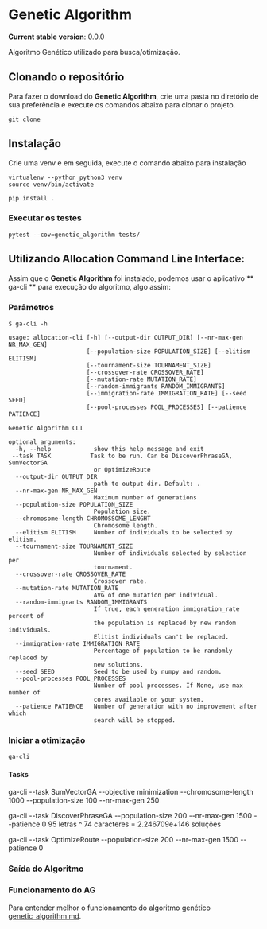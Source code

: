 # Genetic Algorithm
**Current stable version**: 0.0.0

Algoritmo Genético utilizado para busca/otimização.

## Clonando o repositório
Para fazer o download do **Genetic Algorithm**, crie uma pasta no diretório de sua preferência e execute os comandos abaixo para clonar o projeto.

```
git clone 
```

## Instalação
Crie uma venv e em seguida, execute o comando abaixo para instalação

```
virtualenv --python python3 venv
source venv/bin/activate

pip install .
```

### Executar os testes
```console
pytest --cov=genetic_algorithm tests/
```

## Utilizando Allocation **C**ommand **Li**ne **I**nterface:
Assim que o **Genetic Algorithm** foi instalado, podemos usar o aplicativo ** ga-cli ** para execução do algoritmo, algo assim:

### Parâmetros
```
$ ga-cli -h

usage: allocation-cli [-h] [--output-dir OUTPUT_DIR] [--nr-max-gen NR_MAX_GEN]
                      [--population-size POPULATION_SIZE] [--elitism ELITISM]
                      [--tournament-size TOURNAMENT_SIZE]
                      [--crossover-rate CROSSOVER_RATE]
                      [--mutation-rate MUTATION_RATE]
                      [--random-immigrants RANDOM_IMMIGRANTS]
                      [--immigration-rate IMMIGRATION_RATE] [--seed SEED]
                      [--pool-processes POOL_PROCESSES] [--patience PATIENCE]

Genetic Algorithm CLI

optional arguments:
  -h, --help            show this help message and exit
 --task TASK           Task to be run. Can be DiscoverPhraseGA, SumVectorGA
                        or OptimizeRoute
  --output-dir OUTPUT_DIR
                        path to output dir. Default: .
  --nr-max-gen NR_MAX_GEN
                        Maximum number of generations
  --population-size POPULATION_SIZE
                        Population size.
  --chromosome-length CHROMOSSOME_LENGHT
                        Chromosome length.
  --elitism ELITISM     Number of individuals to be selected by elitism.
  --tournament-size TOURNAMENT_SIZE
                        Number of individuals selected by selection per
                        tournament.
  --crossover-rate CROSSOVER_RATE
                        Crossover rate.
  --mutation-rate MUTATION_RATE
                        AVG of one mutation per individual.
  --random-immigrants RANDOM_IMMIGRANTS
                        If true, each generation immigration_rate percent of
                        the population is replaced by new random individuals.
                        Elitist individuals can't be replaced.
  --immigration-rate IMMIGRATION_RATE
                        Percentage of population to be randomly replaced by
                        new solutions.
  --seed SEED           Seed to be used by numpy and random.
  --pool-processes POOL_PROCESSES
                        Number of pool processes. If None, use max number of
                        cores available on your system.
  --patience PATIENCE   Number of generation with no improvement after which
                        search will be stopped.
```

### Iniciar a otimização
```console
ga-cli
```

#### Tasks
ga-cli --task SumVectorGA --objective minimization --chromosome-length 1000 --population-size 100 --nr-max-gen 250

ga-cli --task DiscoverPhraseGA --population-size 200 --nr-max-gen 1500 --patience 0
95 letras ^ 74 caracteres = 2.246709e+146 soluções

ga-cli --task OptimizeRoute --population-size 200 --nr-max-gen 1500 --patience 0

### Saída do Algoritmo


###  Funcionamento do AG
Para entender melhor o funcionamento do algoritmo genético [genetic_algorithm.md](/docs/genetic_algorithm.md).
